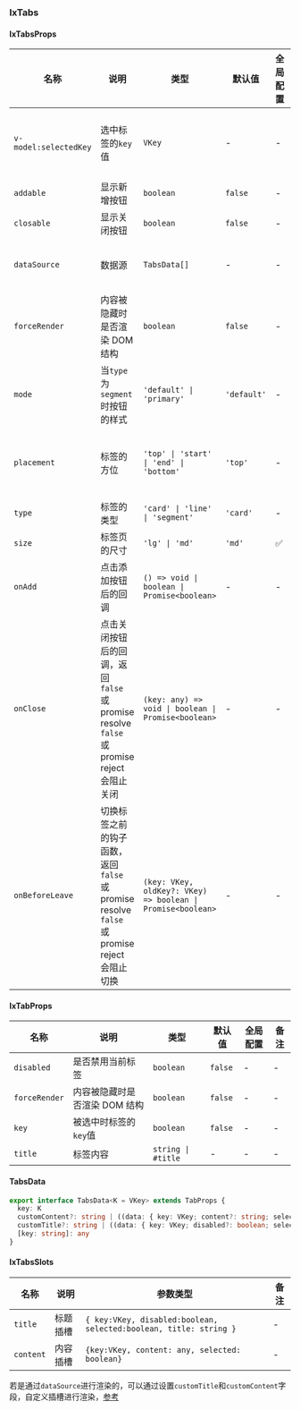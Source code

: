 
### IxTabs

#### IxTabsProps

| 名称 | 说明 | 类型  | 默认值 | 全局配置 | 备注 |
| --- | --- | --- | --- | --- | --- |
| `v-model:selectedKey` | 选中标签的`key`值 | `VKey`  | - | - | 当没有传此值时，默认选中第一个 |
| `addable` | 显示新增按钮 | `boolean` | `false`| - | - |
| `closable` | 显示关闭按钮 | `boolean` | `false`| - | - |
| `dataSource` | 数据源 | `TabsData[]` | - | - | 优先级高于 `default` 插槽 |
| `forceRender` | 内容被隐藏时是否渲染 DOM 结构 | `boolean` | `false` | - | - |
| `mode` | 当`type`为`segment`时按钮的样式 | `'default' \| 'primary'` | `'default'` | - | - |
| `placement` | 标签的方位 | `'top' \| 'start' \| 'end' \| 'bottom'` | `'top'` | - | 其他类型仅在type为`line`生效 |
| `type` | 标签的类型 | `'card' \| 'line' \| 'segment'` | `'card'`| - | - |
| `size` | 标签页的尺寸 | `'lg' \| 'md'` | `'md'` | ✅ | - |
| `onAdd` | 点击添加按钮后的回调 | `() => void \| boolean \| Promise<boolean>` | - | - |
| `onClose` | 点击关闭按钮后的回调，返回 `false` 或 promise resolve `false` 或 promise reject 会阻止关闭 | `(key: any) => void \| boolean \| Promise<boolean>` | - | - |
| `onBeforeLeave` | 切换标签之前的钩子函数，返回 `false` 或 promise resolve `false` 或 promise reject 会阻止切换 | `(key: VKey, oldKey?: VKey) => boolean \| Promise<boolean>`| - | - | - |

#### IxTabProps

| 名称 | 说明 | 类型  | 默认值 | 全局配置 | 备注 |
| --- | --- | --- | --- | --- | --- |
| `disabled` | 是否禁用当前标签 | `boolean` | `false` | - | - |
| `forceRender` | 内容被隐藏时是否渲染 DOM 结构 | `boolean` | `false` | - | - |
| `key` | 被选中时标签的`key`值 | `boolean` | `false` | - | - |
| `title` | 标签内容 | `string \| #title` | - | - | - |

#### TabsData

```ts
export interface TabsData<K = VKey> extends TabProps {
  key: K
  customContent?: string | ((data: { key: VKey; content?: string; selected?: boolean }) => VNodeChild)
  customTitle?: string | ((data: { key: VKey; disabled?: boolean; selected?: boolean; title?: string }) => VNodeChild)
  [key: string]: any
}
```

#### IxTabsSlots

| 名称 | 说明 | 参数类型 | 备注 |
| --- | --- | --- | --- |
| `title` | 标题插槽 | `{ key:VKey, disabled:boolean, selected:boolean, title: string }` | - |
| `content` | 内容插槽 | `{key:VKey, content: any, selected: boolean}` | - |

若是通过`dataSource`进行渲染的，可以通过设置`customTitle`和`customContent`字段，自定义插槽进行渲染，[参考](/components/tabs/zh?tab=demo#components-tabs-custom-tab)
